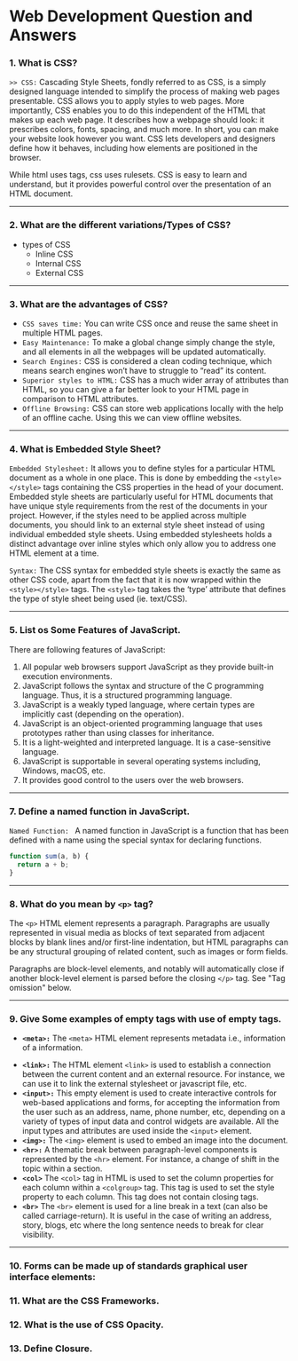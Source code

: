 # Web Development Question and Answers

### 1. What is CSS?

`>> CSS:` Cascading Style Sheets, fondly referred to as CSS, is a simply designed language intended to simplify the process of making web pages presentable. CSS allows you to apply styles to web pages. More importantly, CSS enables you to do this independent of the HTML that makes up each web page. It describes how a webpage should look: it prescribes colors, fonts, spacing, and much more. In short, you can make your website look however you want. CSS lets developers and designers define how it behaves, including how elements are positioned in the browser.

While html uses tags, css uses rulesets. CSS is easy to learn and understand, but it provides powerful control over the presentation of an HTML document.

---

### 2. What are the different variations/Types of CSS?

- types of CSS
  - Inline CSS
  - Internal CSS
  - External CSS

---

### 3. What are the advantages of CSS?

- `CSS saves time:` You can write CSS once and reuse the same sheet in multiple HTML pages.
- `Easy Maintenance:` To make a global change simply change the style, and all elements in all the webpages will be updated automatically.
- `Search Engines:` CSS is considered a clean coding technique, which means search engines won’t have to struggle to “read” its content.
- `Superior styles to HTML:` CSS has a much wider array of attributes than HTML, so you can give a far better look to your HTML page in comparison to HTML attributes.
- `Offline Browsing:` CSS can store web applications locally with the help of an offline cache. Using this we can view offline websites.


---

### 4. What is Embedded Style Sheet?

`Embedded Stylesheet:` It allows you to define styles for a particular HTML document as a whole in one place. This is done by embedding the `<style></style>` tags containing the CSS properties in the head of your document. Embedded style sheets are particularly useful for HTML documents that have unique style requirements from the rest of the documents in your project. However, if the styles need to be applied across multiple documents, you should link to an external style sheet instead of using individual embedded style sheets. Using embedded stylesheets holds a distinct advantage over inline styles which only allow you to address one HTML element at a time.

`Syntax:` The CSS syntax for embedded style sheets is exactly the same as other CSS code, apart from the fact that it is now wrapped within the `<style></style>` tags. The `<style>` tag takes the ‘type’ attribute that defines the type of style sheet being used (ie. text/CSS).

---

### 5. List os Some Features of JavaScript.

There are following features of JavaScript:

1. All popular web browsers support JavaScript as they provide built-in execution environments.
2. JavaScript follows the syntax and structure of the C programming language. Thus, it is a structured programming language.
3. JavaScript is a weakly typed language, where certain types are implicitly cast (depending on the operation).
4. JavaScript is an object-oriented programming language that uses prototypes rather than using classes for inheritance.
5. It is a light-weighted and interpreted language.
   It is a case-sensitive language.
6. JavaScript is supportable in several operating systems including, Windows, macOS, etc.
7. It provides good control to the users over the web browsers.

---

### 7. Define a named function in JavaScript.

`Named Function: ` A named function in JavaScript is a function that has been defined with a name using the special syntax for declaring functions.

```javascript
function sum(a, b) {
  return a + b;
}
```

---

### 8. What do you mean by `<p>` tag?

The `<p>` HTML element represents a paragraph. Paragraphs are usually represented in visual media as blocks of text separated from adjacent blocks by blank lines and/or first-line indentation, but HTML paragraphs can be any structural grouping of related content, such as images or form fields.

Paragraphs are block-level elements, and notably will automatically close if another block-level element is parsed before the closing `</p>` tag. See "Tag omission" below.

---

### 9. Give Some examples of empty tags with use of empty tags.

- **`<meta>:`**
  The `<meta>` HTML element represents metadata i.e., information of a information.

* **`<link>:`**
  The HTML element `<link>` is used to establish a connection between the current content and an external resource. For instance, we can use it to link the external stylesheet or javascript file, etc.
* **`<input>:`**
  This empty element is used to create interactive controls for web-based applications and forms, for accepting the information from the user such as an address, name, phone number, etc, depending on a variety of types of input data and control widgets are available. All the input types and attributes are used inside the `<input>` element.
* **`<img>:`**
  The `<img>` element is used to embed an image into the document.
* **`<hr>:`**
  A thematic break between paragraph-level components is represented by the `<hr>` element. For instance, a change of shift in the topic within a section.
* **`<col>`**
  The `<col>` tag in HTML is used to set the column properties for each column within a `<colgroup>` tag. This tag is used to set the style property to each column. This tag does not contain closing tags.
* **`<br>`**
  The `<br>` element is used for a line break in a text (can also be called carriage-return). It is useful in the case of writing an address, story, blogs, etc where the long sentence needs to break for clear visibility.

---

### 10. Forms can be made up of standards graphical user interface elements:

### 11. What are the CSS Frameworks.

### 12. What is the use of CSS Opacity.

### 13. Define Closure.
